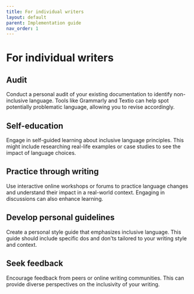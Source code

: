 ```yaml
---
title: For individual writers
layout: default
parent: Implementation guide
nav_order: 1
---
```

# For individual writers

## Audit

Conduct a personal audit of your existing documentation to identify non-inclusive language. Tools like Grammarly and Textio can help spot potentially problematic language, allowing you to revise accordingly.

## Self-education

Engage in self-guided learning about inclusive language principles. This might include researching real-life examples or case studies to see the impact of language choices.

## Practice through writing

Use interactive online workshops or forums to practice language changes and understand their impact in a real-world context. Engaging in discussions can also enhance learning.

## Develop personal guidelines

Create a personal style guide that emphasizes inclusive language. This guide should include specific dos and don'ts tailored to your writing style and context.

## Seek feedback

Encourage feedback from peers or online writing communities. This can provide diverse perspectives on the inclusivity of your writing.
